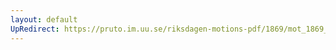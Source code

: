 ```yaml
---
layout: default
UpRedirect: https://pruto.im.uu.se/riksdagen-motions-pdf/1869/mot_1869__ak__246/mot_1869__ak__246-001.pdf
---
```

